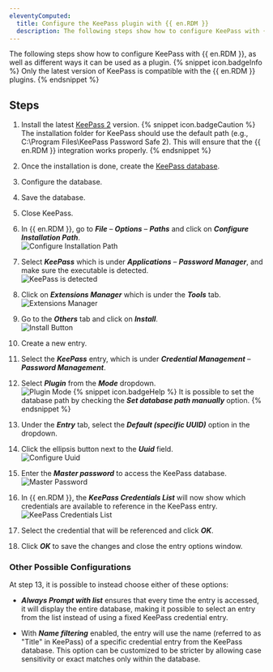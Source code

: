 ```yaml
---
eleventyComputed:
  title: Configure the KeePass plugin with {{ en.RDM }}
  description: The following steps show how to configure KeePass with {{ en.RDM }}, as well as different ways it can be used as a plugin.
---
```

The following steps show how to configure KeePass with {{ en.RDM }}, as well as different ways it can be used as a plugin.
{% snippet icon.badgeInfo %}
Only the latest version of KeePass is compatible with the {{ en.RDM }} plugins.
{% endsnippet %}  

## Steps
1. Install the latest [KeePass 2](https://keepass.info/download.html) version.
{% snippet icon.badgeCaution %}
The installation folder for KeePass should use the default path (e.g., C:\Program Files\KeePass Password Safe 2). This will ensure that the {{ en.RDM }} integration works properly.
{% endsnippet %}  

2. Once the installation is done, create the [KeePass database](https://keepass.info/help/base/firststeps.html).
1. Configure the database.
1. Save the database.
1. Close KeePass.
1. In {{ en.RDM }}, go to ***File*** – ***Options*** – ***Paths*** and click on ***Configure Installation Path***.  
![Configure Installation Path](/img/en/kb/KB0034.png)
1. Select ***KeePass*** which is under ***Applications*** – ***Password Manager***, and make sure the executable is detected.  
![KeePass is detected](/img/en/kb/KB0035.png)
1. Click on ***Extensions Manager*** which is under the ***Tools*** tab.  
![Extensions Manager](/img/en/kb/KB0036.png)
1. Go to the ***Others*** tab and click on ***Install***.  
![Install Button](/img/en/kb/KB0037.png)
1. Create a new entry.
1. Select the ***KeePass*** entry, which is under ***Credential Management*** – ***Password Management***.
1. Select ***Plugin*** from the ***Mode*** dropdown.  
![Plugin Mode](/img/en/kb/KB0038.png)
{% snippet icon.badgeHelp %}
It is possible to set the database path by checking the ***Set database path manually*** option.
{% endsnippet %}  

13. Under the ***Entry*** tab, select the ***Default (specific UUID)*** option in the dropdown.
1. Click the ellipsis button next to the ***Uuid*** field.  
![Configure Uuid](/img/en/kb/KB0039.png)
1. Enter the ***Master password*** to access the KeePass database.  
![Master Password](/img/en/kb/KB0040.png)
1. In {{ en.RDM }}, the ***KeePass Credentials List*** will now show which credentials are available to reference in the KeePass entry.  
![KeePass Credentials List](/img/en/kb/KB0041.png)
1. Select the credential that will be referenced and click ***OK***.
1. Click ***OK*** to save the changes and close the entry options window.

### Other Possible Configurations
At step 13, it is possible to instead choose either of these options:  

* ***Always Prompt with list*** ensures that every time the entry is accessed, it will display the entire database, making it possible to select an entry from the list instead of using a fixed KeePass credential entry.

* With ***Name filtering*** enabled, the entry will use the name (referred to as "Title" in KeePass) of a specific credential entry from the KeePass database. This option can be customized to be stricter by allowing case sensitivity or exact matches only within the database.
